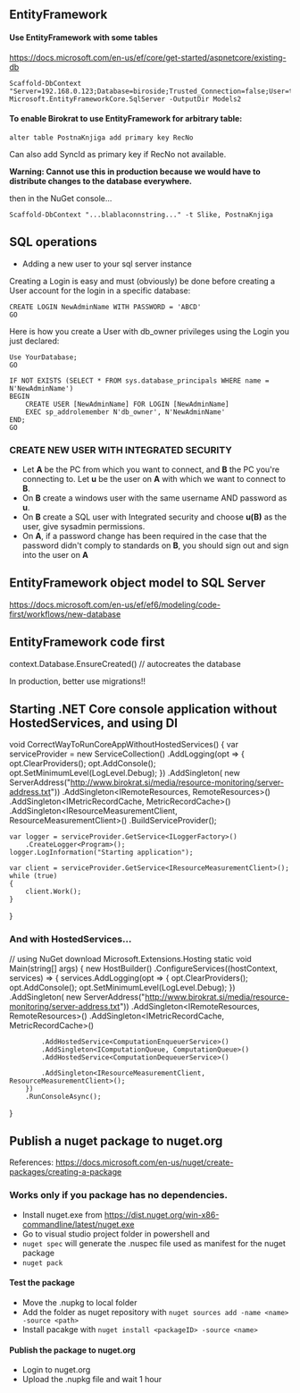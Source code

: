 ## EntityFramework

#### Use EntityFramework with some tables

https://docs.microsoft.com/en-us/ef/core/get-started/aspnetcore/existing-db

```
Scaffold-DbContext "Server=192.168.0.123;Database=biroside;Trusted_Connection=false;User=turizem;Password=q" Microsoft.EntityFrameworkCore.SqlServer -OutputDir Models2
```

#### To enable Birokrat to use EntityFramework for arbitrary table:
	
```alter table PostnaKnjiga add primary key RecNo```

Can also add SyncId as primary key if RecNo not available.

**Warning: Cannot use this in production because we would have to distribute changes to the database everywhere.**

then in the NuGet console...

```Scaffold-DbContext "...blablaconnstring..." -t Slike, PostnaKnjiga```

## SQL operations

- Adding a new user to your sql server instance

Creating a Login is easy and must (obviously) be done before creating a User account for the login in a specific database:

```
CREATE LOGIN NewAdminName WITH PASSWORD = 'ABCD'
GO
```

Here is how you create a User with db_owner privileges using the Login you just declared:

```
Use YourDatabase;
GO

IF NOT EXISTS (SELECT * FROM sys.database_principals WHERE name = N'NewAdminName')
BEGIN
    CREATE USER [NewAdminName] FOR LOGIN [NewAdminName]
    EXEC sp_addrolemember N'db_owner', N'NewAdminName'
END;
GO
```

### CREATE NEW USER WITH INTEGRATED SECURITY

- Let **A** be the PC from which you want to connect, and **B** the PC you're connecting to. Let **u** be the user on **A** with which we want to connect to **B**.
- On **B** create a windows user with the same username AND password as **u**.
- On **B** create a SQL user with Integrated security and choose **u(B)** as the user, give sysadmin permissions.
- On **A**, if a password change has been required in the case that the password didn't comply to standards on **B**, you should sign out and sign into the user on **A**

## EntityFramework object model to SQL Server
https://docs.microsoft.com/en-us/ef/ef6/modeling/code-first/workflows/new-database


## EntityFramework code first

context.Database.EnsureCreated() // autocreates the database

In production, better use migrations!!


## Starting .NET Core console application without HostedServices, and using DI

void CorrectWayToRunCoreAppWithoutHostedServices() {
    var serviceProvider = new ServiceCollection()
            .AddLogging(opt => {
                opt.ClearProviders();
                opt.AddConsole();
                opt.SetMinimumLevel(LogLevel.Debug);
            })
            .AddSingleton<IServerAddress>(
                new ServerAddress("http://www.birokrat.si/media/resource-monitoring/server-address.txt"))
            .AddSingleton<IRemoteResources, RemoteResources>()
            .AddSingleton<IMetricRecordCache, MetricRecordCache>()
            .AddSingleton<IResourceMeasurementClient, ResourceMeasurementClient>()
            .BuildServiceProvider();

    var logger = serviceProvider.GetService<ILoggerFactory>()
        .CreateLogger<Program>();
    logger.LogInformation("Starting application");

    var client = serviceProvider.GetService<IResourceMeasurementClient>();
    while (true)
    {
        client.Work();
    }
}

### And with HostedServices...

// using NuGet download Microsoft.Extensions.Hosting
static void Main(string[] args)
{
    new HostBuilder()
        .ConfigureServices((hostContext, services) => {
            services.AddLogging(opt =>
            {
                opt.ClearProviders();
                opt.AddConsole();
                opt.SetMinimumLevel(LogLevel.Debug);
            })
            .AddSingleton<IServerAddress>(
                new ServerAddress("http://www.birokrat.si/media/resource-monitoring/server-address.txt"))
            .AddSingleton<IRemoteResources, RemoteResources>()
            .AddSingleton<IMetricRecordCache, MetricRecordCache>()


            .AddHostedService<ComputationEnqueuerService>()
            .AddSingleton<IComputationQueue, ComputationQueue>()
            .AddHostedService<ComputationDequeuerService>()

            .AddSingleton<IResourceMeasurementClient, ResourceMeasurementClient>();
        })
        .RunConsoleAsync();
}

## Publish a nuget package to nuget.org

References: https://docs.microsoft.com/en-us/nuget/create-packages/creating-a-package


### Works only if you package has no dependencies.
- Install nuget.exe from https://dist.nuget.org/win-x86-commandline/latest/nuget.exe
- Go to visual studio project folder in powershell and
- ```nuget spec``` will generate the .nuspec file used as manifest for the nuget package
- ```nuget pack```


#### Test the package

- Move the .nupkg to local folder
- Add the folder as nuget repository with ```nuget sources add -name <name> -source <path>```
- Install pacakge with ```nuget install <packageID> -source <name>```

#### Publish the package to nuget.org

- Login to nuget.org
- Upload the .nupkg file and wait 1 hour
